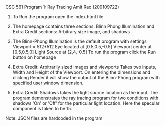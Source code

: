 CSC 561
Program 1: Ray Tracing
Amit Rao (200109722)

1. To Run the program open the index.html file

2. The homepage contains three sections: Blinn Phong Illumination
   and Extra Credit sections: Arbitrary size image, and shadows

3. The Blinn-Phong Illumination is the default program with settings
      Viewport = 512*512
      Eye located at [0.5,0.5,-0.5]
      Viewport center at [0.5,0.5,0]
      Light Source at [2,4,-0.5]
   To run the program click the Run button on homepage

4. Extra Credit: Arbitrarily sized images and viewports
   Takes two inputs, Width and Height of the Viewport.
   On entering the dimensions and clicking Render it will show the output of
   the Blinn-Phong program with specified user window dimension.

5. Extra Credit: Shadows takes the light source location as the input.
   The program demonstrates the ray tracing program for two conditions with
   shadows 'On' or 'Off' for the particular light location. Here the specular
   component is taken to be 15.

Note: JSON files are hardcoded in the program

